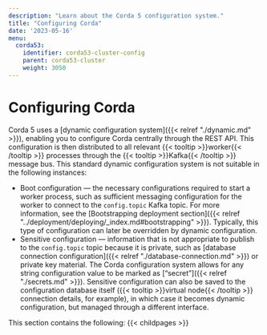 ```yaml
---
description: "Learn about the Corda 5 configuration system."
title: "Configuring Corda"
date: '2023-05-16'
menu:
  corda53:
    identifier: corda53-cluster-config
    parent: corda53-cluster
    weight: 3050
---
```


# Configuring Corda

Corda 5 uses a [dynamic configuration system]({{< relref "./dynamic.md" >}}), enabling you to configure Corda centrally through the REST API. This configuration is then distributed to all relevant {{< tooltip >}}worker{{< /tooltip >}} processes through the {{< tooltip >}}Kafka{{< /tooltip >}} message bus.
This standard dynamic configuration system is not suitable in the following instances:

* Boot configuration — the necessary configurations required to start a worker process, such as sufficient messaging configuration for the worker to connect to the `config.topic` Kafka topic. For more information, see the [Bootstrapping deployment section]({{< relref "../deployment/deploying/_index.md#bootstrapping" >}}). Typically, this type of configuration can later be overridden by dynamic configuration.
* Sensitive configuration — information that is not appropriate to publish to the `config.topic` topic because it is private, such as [database connection configuration]({{< relref "./database-connection.md" >}}) or private key material. The Corda configuration system allows for any string configuration value to be marked as [“secret”]({{< relref "./secrets.md" >}}). Sensitive configuration can also be saved to the configuration database itself ({{< tooltip >}}virtual node{{< /tooltip >}} connection details, for example), in which case it becomes dynamic configuration, but managed through a different interface.

This section contains the following:
{{< childpages >}}

